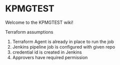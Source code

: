 # KPMGTEST
Welcome to the KPMGTEST wiki!

Terraform assumptions

1. Terraform Agent is already in place to run the job
2. Jenkins pipeline job is configured with given repo
3. credential id is created in Jenkins
4. Approvers have required permission
